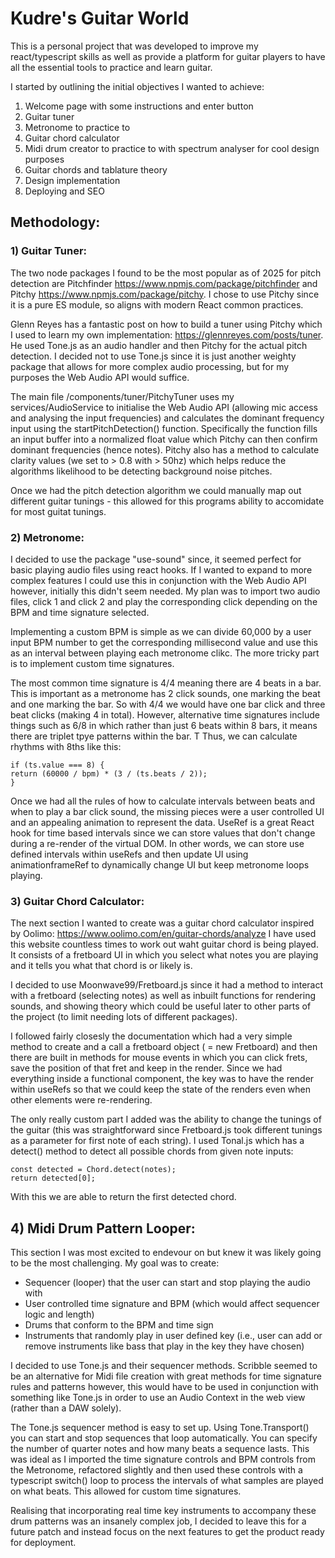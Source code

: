 # Kudre's Guitar World

This is a personal project that was developed to improve my react/typescript skills as well as provide a platform for guitar players to have all the essential tools to practice and learn guitar.

I started by outlining the initial objectives I wanted to achieve:
1. Welcome page with some instructions and enter button
2. Guitar tuner
3. Metronome to practice to 
4. Guitar chord calculator
5. Midi drum creator to practice to with spectrum analyser for cool design purposes
6. Guitar chords and tablature theory
7. Design implementation
8. Deploying and SEO

## Methodology:

### 1) Guitar Tuner:
The two node packages I found to be the most popular as of 2025 for pitch detection are Pitchfinder https://www.npmjs.com/package/pitchfinder and Pitchy https://www.npmjs.com/package/pitchy. I chose to use Pitchy since it is a pure ES module, so aligns with modern React common practices.

Glenn Reyes has a fantastic post on how to build a tuner using Pitchy which I used to learn my own implementation: https://glennreyes.com/posts/tuner. He used Tone.js as an audio handler and then Pitchy for the actual pitch detection. I decided not to use Tone.js since it is just another weighty package that allows for more complex audio processing, but for my purposes the Web Audio API would suffice.

The main file /components/tuner/PitchyTuner uses my services/AudioService to initialise the Web Audio API (allowing mic access and analysing the input frequencies) and calculates the dominant frequency input using the startPitchDetection() function.
Specifically the function fills an input buffer into a normalized float value which Pitchy can then confirm dominant frequencies (hence notes). Pitchy also has a method to calculate clarity values (we set to > 0.8 with > 50hz) which helps reduce the algorithms likelihood to be detecting background noise pitches.

Once we had the pitch detection algorithm we could manually map out different guitar tunings - this allowed for this programs ability to accomidate for most guitat tunings.

### 2) Metronome:
I decided to use the package "use-sound" since, it seemed perfect for basic playing audio files using react hooks. If I wanted to expand to more complex features I could use this in conjunction with the Web Audio API however, initially this didn't seem needed.
My plan was to import two audio files, click 1 and click 2 and play the corresponding click depending on the BPM and time signature selected.

Implementing a custom BPM is simple as we can divide 60,000 by a user input BPM number to get the corresponding millisecond value and use this as an interval between playing each metronome clikc. The more tricky part is to implement custom time signatures. 

The most common time signature is 4/4 meaning there are 4 beats in a bar. This is important as a metronome has 2 click sounds, one marking the beat and one marking the bar. So with 4/4 we would have one bar click and three beat clicks (making 4 in total). However, alternative time signatures include things such as 6/8 in which rather than just 6 beats within 8 bars, it means there are triplet tpye patterns within the bar. T
Thus, we can calculate rhythms with 8ths like this:

    if (ts.value === 8) {
    return (60000 / bpm) * (3 / (ts.beats / 2));
    }

Once we had all the rules of how to calculate intervals between beats and when to play a bar click sound, the missing pieces were a user controlled UI and an appealing animation to represent the data.
UseRef is a great React hook for time based intervals since we can store values that don't change during a re-render of the virtual DOM. In other words, we can store use defined intervals within useRefs and then update UI using animationframeRef to dynamically change UI but keep metronome loops playing.

### 3) Guitar Chord Calculator:
The next section I wanted to create was a guitar chord calculator inspired by Oolimo: https://www.oolimo.com/en/guitar-chords/analyze I have used this website countless times to work out waht guitar chord is being played. It consists of a fretboard UI in which you select what notes you are playing and it tells you what that chord is or likely is.

I decided to use Moonwave99/Fretboard.js since it had a method to interact with a fretboard (selecting notes) as well as inbuilt functions for rendering sounds, and showing theory which could be useful later to other parts of the project (to limit needing lots of different packages).

I followed fairly closesly the documentation which had a very simple method to create and a call a fretboard object ( = new Fretboard) and then there are built in methods for mouse events in which you can click frets, save the position of that fret and keep in the render. Since we had everything inside a functional component, the key was to have the render within useRefs so that we could keep the state of the renders even when other elements were re-rendering.

The only really custom part I added was the ability to change the tunings of the guitar (this was straightforward since Fretboard.js took different tunings as a parameter for first note of each string). 
I used Tonal.js which has a detect() method to detect all possible chords from given note inputs:

    const detected = Chord.detect(notes);
    return detected[0];
With this we are able to return the first detected chord.

## 4) Midi Drum Pattern Looper:
This section I was most excited to endevour on but knew it was likely going to be the most challenging. My goal was to create:
- Sequencer (looper) that the user can start and stop playing the audio with
- User controlled time signature and BPM (which would affect sequencer logic and length)
- Drums that conform to the BPM and time sign 
- Instruments that randomly play in user defined key (i.e., user can add or remove instruments like bass that play in the key they have chosen)

I decided to use Tone.js and their sequencer methods. Scribble seemed to be an alternative for Midi file creation with great methods for time signature rules and patterns however, this would have to be used in conjunction with something like Tone.js in order to use an Audio Context in the web view (rather than a DAW solely). 

The Tone.js sequencer method is easy to set up. Using Tone.Transport() you can start and stop sequences that loop automatically. You can specify the number of quarter notes and how many beats a sequence lasts. This was ideal as I imported the time signature controls and BPM controls from the Metronome, refactored slightly and then used these controls with a typescript switch() loop to process the intervals of what samples are played on what beats. This allowed for custom time signatures. 

Realising that incorporating real time key instruments to accompany these drum patterns was an insanely complex job, I decided to leave this for a future patch and instead focus on the next features to get the product ready for deployment.

